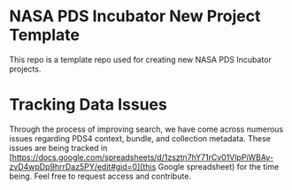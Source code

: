 # NASA PDS Incubator New Project Template
This repo is a template repo used for creating new NASA PDS Incubator projects.

# Tracking Data Issues
Through the process of improving search, we have come across numerous issues regarding PDS4 context, bundle, and collection metadata. These issues are being tracked in [https://docs.google.com/spreadsheets/d/1zsztn7hY71rCv01VlpPiWBAy-zvD4wpDp9hrrDaz5PY/edit#gid=0](this Google spreadsheet) for the time being. Feel free to request access and contribute.
